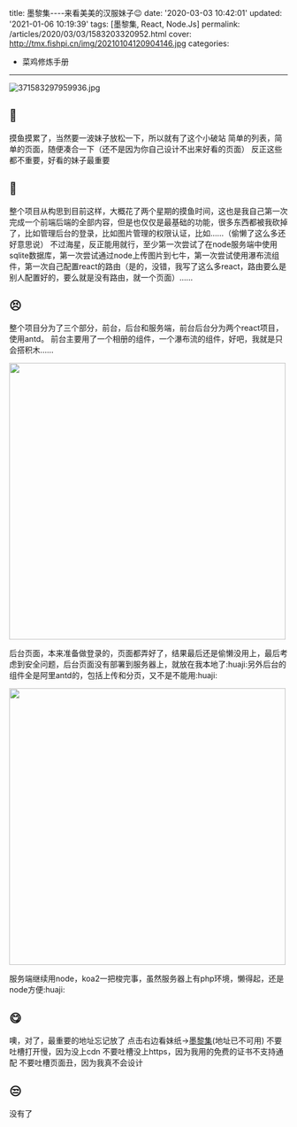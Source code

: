 title: 墨黎集----来看美美的汉服妹子😉
date: '2020-03-03 10:42:01'
updated: '2021-01-06 10:19:39'
tags: [墨黎集, React, Node.Js]
permalink: /articles/2020/03/03/1583203320952.html
cover: http://tmx.fishpi.cn/img/20210104120904146.jpg
categories: 
- 菜鸡修炼手册
---
![371583297959936.jpg](http://tmx.fishpi.cn/img/20210104120904146.jpg)


## 🤪

摸鱼摸累了，当然要一波妹子放松一下，所以就有了这个小破站
简单的列表，简单的页面，随便凑合一下（还不是因为你自己设计不出来好看的页面）
反正这些都不重要，好看的妹子最重要

## 🤔

整个项目从构思到目前这样，大概花了两个星期的摸鱼时间，这也是我自己第一次完成一个前端后端的全部内容，但是也仅仅是最基础的功能，很多东西都被我砍掉了，比如管理后台的登录，比如图片管理的权限认证，比如……（偷懒了这么多还好意思说）
不过海星，反正能用就行，至少第一次尝试了在node服务端中使用sqlite数据库，第一次尝试通过node上传图片到七牛，第一次尝试使用瀑布流组件，第一次自己配置react的路由（是的，没错，我写了这么多react，路由要么是别人配置好的，要么就是没有路由，就一个页面）……

## 😣

整个项目分为了三个部分，前台，后台和服务端，前台后台分为两个react项目，使用antd。
前台主要用了一个相册的组件，一个瀑布流的组件，好吧，我就是只会搭积木……

<img src=http://tmx.fishpi.cn/img/QN3_Snipaste20200304150546-673a6e73.png width="500"/>

后台页面，本来准备做登录的，页面都弄好了，结果最后还是偷懒没用上，最后考虑到安全问题，后台页面没有部署到服务器上，就放在我本地了:huaji:另外后台的组件全是阿里antd的，包括上传和分页，又不是不能用:huaji:

<img src=http://tmx.fishpi.cn/img/NTE_Snipaste20200304151224-5fd2b89d.png width="500"/>

服务端继续用node，koa2一把梭完事，虽然服务器上有php环境，懒得起，还是node方便:huaji:

## 😋

噢，对了，最重要的地址忘记放了
点击右边看妹纸->[墨黎集](http://moli.sszsj.top/)(地址已不可用)
不要吐槽打开慢，因为没上cdn
不要吐槽没上https，因为我用的免费的证书不支持通配
不要吐槽页面丑，因为我真不会设计

## 😒

没有了

